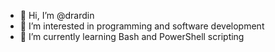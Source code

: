 - 👋 Hi, I’m @drardin
- 👀 I’m interested in programming and software development
- 🌱 I’m currently learning Bash and PowerShell scripting

<!---
drardin/drardin is a ✨ special ✨ repository because its `README.md` (this file) appears on your GitHub profile.
You can click the Preview link to take a look at your changes.
--->
